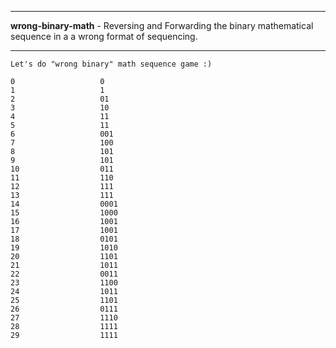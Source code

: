 ***
<b>wrong-binary-math</b> - Reversing and Forwarding the binary mathematical sequence in a a wrong format of sequencing.
***
```
Let's do "wrong binary" math sequence game :)
```
```
0                   0
1                   1
2                   01
3                   10
4                   11
5                   11
6                   001
7                   100
8                   101
9                   101
10                  011
11                  110
12                  111
13                  111
14                  0001
15                  1000
16                  1001
17                  1001
18                  0101
19                  1010
20                  1101
21                  1011
22                  0011
23                  1100
24                  1011
25                  1101
26                  0111
27                  1110
28                  1111
29                  1111
```
